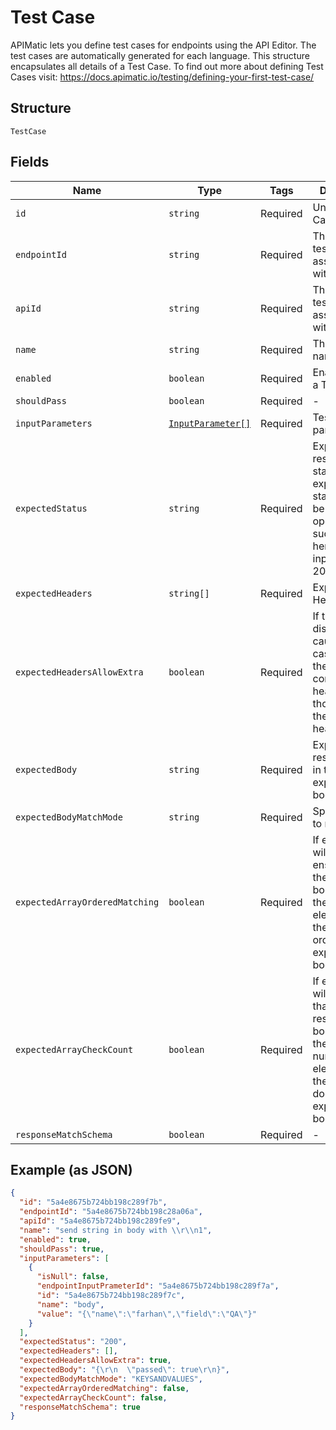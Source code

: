 
# Test Case

APIMatic lets you define test cases for endpoints using the API Editor. The test cases are automatically generated for each language. This structure encapsulates all details of a Test Case.  To find out more about defining Test Cases visit: https://docs.apimatic.io/testing/defining-your-first-test-case/

## Structure

`TestCase`

## Fields

| Name | Type | Tags | Description |
|  --- | --- | --- | --- |
| `id` | `string` | Required | Unique Test Case identifier |
| `endpointId` | `string` | Required | The Endpoint, test case is associated with |
| `apiId` | `string` | Required | The API Entity, test case is associated with |
| `name` | `string` | Required | The Test Case name |
| `enabled` | `boolean` | Required | Enable/Disable a Test Case |
| `shouldPass` | `boolean` | Required | - |
| `inputParameters` | [`InputParameter[]`](../../doc/models/input-parameter.md) | Required | Test case parameters |
| `expectedStatus` | `string` | Required | Expected response status. We expect the status code to be 200 if the operation is successful, hence we input the value 200. |
| `expectedHeaders` | `string[]` | Required | Expected Headers |
| `expectedHeadersAllowExtra` | `boolean` | Required | If this flag is disabled, it will cause the test case to fail if the response contains other headers than those listed in the expected headers list. |
| `expectedBody` | `string` | Required | Expected response goes in the expected body |
| `expectedBodyMatchMode` | `string` | Required | Specifies what to match |
| `expectedArrayOrderedMatching` | `boolean` | Required | If enabled, this will involve ensuring that the response body contains the array elements in the same order as the expected body. |
| `expectedArrayCheckCount` | `boolean` | Required | If enabled, this will ensure that the response body contains the same number of elements in the array as does the expected body. |
| `responseMatchSchema` | `boolean` | Required | - |

## Example (as JSON)

```json
{
  "id": "5a4e8675b724bb198c289f7b",
  "endpointId": "5a4e8675b724bb198c28a06a",
  "apiId": "5a4e8675b724bb198c289fe9",
  "name": "send string in body with \\r\\n1",
  "enabled": true,
  "shouldPass": true,
  "inputParameters": [
    {
      "isNull": false,
      "endpointInputPrameterId": "5a4e8675b724bb198c289f7a",
      "id": "5a4e8675b724bb198c289f7c",
      "name": "body",
      "value": "{\"name\":\"farhan\",\"field\":\"QA\"}"
    }
  ],
  "expectedStatus": "200",
  "expectedHeaders": [],
  "expectedHeadersAllowExtra": true,
  "expectedBody": "{\r\n  \"passed\": true\r\n}",
  "expectedBodyMatchMode": "KEYSANDVALUES",
  "expectedArrayOrderedMatching": false,
  "expectedArrayCheckCount": false,
  "responseMatchSchema": true
}
```

